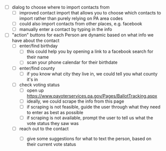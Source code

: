 - [ ] dialog to choose where to import contacts from
  - [ ] improved contact import that allows you to choose which contacts to import rather than purely relying on PA area codes
  - [ ] could also import contacts from other places, e.g. facebook
  - [ ] manually enter a contact by typing in the info
- [ ] "action" buttons for each Person are dynamic based on what info we have about the contact
  - [ ] enter/find birthday
    - [ ] this could help you by opening a link to a facebook search for their name
    - [ ] scan your phone calendar for their birthdate
  - [ ] enter/find county
    - [ ] if you know what city they live in, we could tell you what county it's in
  - [ ] check voting status
    - [ ] open up https://www.pavoterservices.pa.gov/Pages/BallotTracking.aspx
    - [ ] ideally, we could scrape the info from this page
    - [ ] if scraping is not feasible, guide the user through what they need to enter as best as possible
    - [ ] if scraping is not available, prompt the user to tell us what the vote status they saw was
  - [ ] reach out to the contact
    - [ ] give some suggestions for what to text the person, based on their current vote status
  
